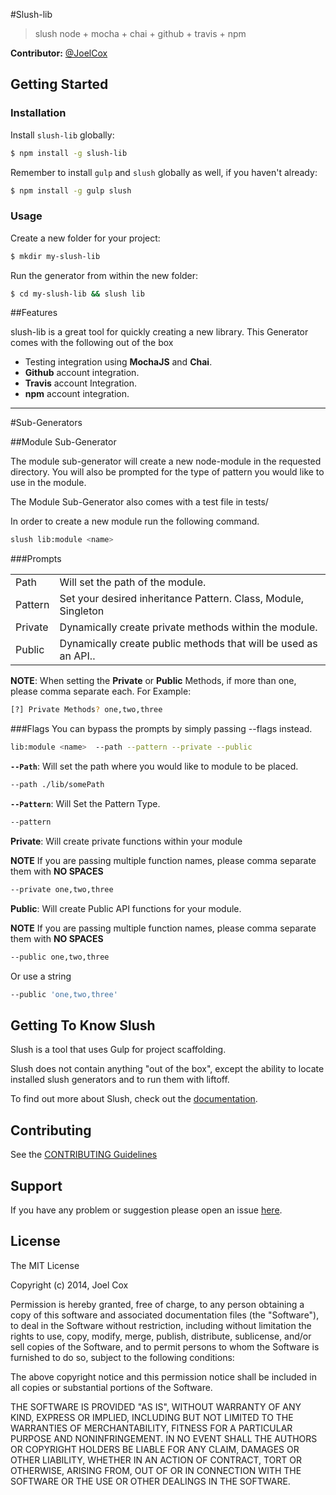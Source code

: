 #Slush-lib

> slush node + mocha + chai + github + travis + npm


**Contributor:** [@JoelCox](http://github.com/joelcoxokc)

## Getting Started

### Installation

Install `slush-lib` globally:

```bash
$ npm install -g slush-lib
```

Remember to install `gulp` and `slush` globally as well, if you haven't already:

```bash
$ npm install -g gulp slush
```

### Usage

Create a new folder for your project:

```bash
$ mkdir my-slush-lib
```

Run the generator from within the new folder:

```bash
$ cd my-slush-lib && slush lib
```

##Features

slush-lib is a great tool for quickly creating a new library.
This Generator comes with the following out of the box

 -  Testing integration using **MochaJS** and **Chai**.
 - **Github** account integration.
 - **Travis** account Integration.
 - **npm** account integration.

****

#Sub-Generators

##Module Sub-Generator


The module sub-generator will create a new node-module in the requested directory. You will also be prompted for the type of pattern you would like to use in the module.

The Module Sub-Generator also comes with a test file in tests/

In order to create a new module run the following command.

```bash
slush lib:module <name>
```

###Prompts
<table>
<tr>

<td><a>Path</a></td><td>Will set the path of the module.</td>
</tr>
<tr><td><a>Pattern</a></td>
<td>Set your desired inheritance Pattern.<a> Class, Module, Singleton</a>  </td></tr>

<tr><td><a>Private</a></td>
<td>Dynamically create private methods within the module.</td></tr>

<tr><td><a>Public</a></td>
<td>Dynamically create public methods that will be used as an API..</td></tr>
</table>

**NOTE**: When setting the **Private** or **Public** Methods,
if more than one, please comma separate each. For Example:
```bash
[?] Private Methods? one,two,three
```


###Flags
You can bypass the prompts by simply passing --flags instead.


```bash
lib:module <name>  --path --pattern --private --public
```
**`--Path`**: Will set the path where you would like to module to be placed.
```bash
--path ./lib/somePath
```

**`--Pattern`**: Will Set the Pattern Type.
```bash
--pattern
```


**Private**: Will create private functions within your module

**NOTE** If you are passing multiple function names, please comma separate them with **NO SPACES**

```bash
--private one,two,three
```

**Public**: Will create Public API functions for your module.

**NOTE** If you are passing multiple function names, please comma separate them with **NO SPACES**

```bash
--public one,two,three
```
Or use a string
```bash
--public 'one,two,three'
```

## Getting To Know Slush

Slush is a tool that uses Gulp for project scaffolding.

Slush does not contain anything "out of the box", except the ability to locate installed slush generators and to run them with liftoff.

To find out more about Slush, check out the [documentation](https://github.com/klei/slush).

## Contributing

See the [CONTRIBUTING Guidelines](https://github.com/joelcoxokc/slush-lib/blob/master/CONTRIBUTING.md)

## Support
If you have any problem or suggestion please open an issue [here](https://github.com/joelcoxokc/slush-lib/issues).

## License

The MIT License

Copyright (c) 2014, Joel Cox

Permission is hereby granted, free of charge, to any person
obtaining a copy of this software and associated documentation
files (the "Software"), to deal in the Software without
restriction, including without limitation the rights to use,
copy, modify, merge, publish, distribute, sublicense, and/or sell
copies of the Software, and to permit persons to whom the
Software is furnished to do so, subject to the following
conditions:

The above copyright notice and this permission notice shall be
included in all copies or substantial portions of the Software.

THE SOFTWARE IS PROVIDED "AS IS", WITHOUT WARRANTY OF ANY KIND,
EXPRESS OR IMPLIED, INCLUDING BUT NOT LIMITED TO THE WARRANTIES
OF MERCHANTABILITY, FITNESS FOR A PARTICULAR PURPOSE AND
NONINFRINGEMENT. IN NO EVENT SHALL THE AUTHORS OR COPYRIGHT
HOLDERS BE LIABLE FOR ANY CLAIM, DAMAGES OR OTHER LIABILITY,
WHETHER IN AN ACTION OF CONTRACT, TORT OR OTHERWISE, ARISING
FROM, OUT OF OR IN CONNECTION WITH THE SOFTWARE OR THE USE OR
OTHER DEALINGS IN THE SOFTWARE.